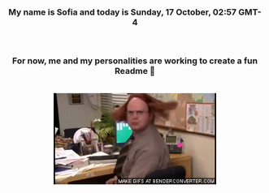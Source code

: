 


<div align="center">
<h3 >My name is Sofia and today is Sunday, 17 October, 02:57 GMT-4</h3><br>
<h3 >For now, me and my personalities are working to create a fun Readme 👋
</h3><br>
<img src='img/dwight.gif' alt='working...'/>
</div>
